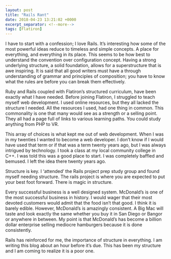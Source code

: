 ```yaml
---
layout: post
title: "Rails Rant"
date: 2018-04-23 13:21:02 +0000
excerpt_separator: <!--more-->
tags: [Flatiron]
---
```


I have to start with a confession; I love Rails. It’s interesting how some of the most powerful ideas reduce to timeless and simple concepts.<!--more--> A place for everything, and everything in its place. This seems to be how best to understand the convention over configuration concept. Having a strong underlying structure, a solid foundation, allows for a superstructure that is awe inspiring. It is said that all good writers must have a through understanding of grammar and principles of composition; you have to know what the rules are before you can break them effectively.

Ruby and Rails coupled with Flatiron’s structured curriculum, have been exactly what I have needed. Before joining Flatiron, I struggled to teach myself web development. I used online resources, but they all lacked the structure I needed. All the resources I used, had one thing in common. This commonality is one that many would see as a strength or a selling point. They all had a page full of links to various learning paths. You could study anything from PHP to VR.

This array of choices is what kept me out of web development. When I was in my twenties I wanted to become a web developer. I don’t know if I would have used that term or if that was a term twenty years ago, but I was always intrigued by technology. I took a class at my local community college in C++. I was told this was a good place to start. I was completely baffled and bemused. I left the idea there twenty years ago.

Structure is key. I ‘attended’ the Rails project prep study group and found myself needing structure. The rails project is where you are expected to put your best foot forward. There is magic in structure.

Every successful business is a well designed system. McDonald’s is one of the most successful business in history. I would wager that their most devoted customers would admit that the food isn’t that good. I think it is barely edible. However, McDonald’s is amazingly consistent. A Big Mac will taste and look exactly the same whether you buy it in San Diego or Bangor or anywhere in between. My point is that McDonald’s has become a billion dollar enterprise selling mediocre hamburgers because it is done consistently.

Rails has reinforced for me, the importance of structure in everything. I am writing this blog about an hour before it’s due. This has been my structure and I am coming to realize it is a poor one.
